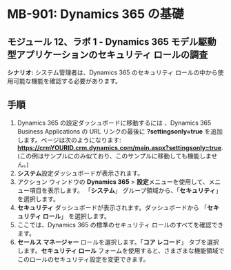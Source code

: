 ﻿---
lab:
    title: 'ラボ 01: Dynamics 365 モデル駆動型アプリケーションのセキュリティ ロールを調査する'
    module: 'モジュール 12: Dynamics 365 のセキュリティについて理解する'
---

# MB-901: Dynamics 365 の基礎 
## モジュール 12、ラボ 1 - Dynamics 365 モデル駆動型アプリケーションのセキュリティ ロールの調査

**シナリオ:** システム管理者は、Dynamics 365 のセキュリティ ロールの中から使用可能な機能を確認する必要があります。

## 手順

1. Dynamics 365 の設定ダッシュボードに移動するには 、Dynamics 365 Business Applications の URL リンクの最後に **?settingsonly=true** を追加します。ページは次のようになります: **https://crmYOURID.crm.dynamics.com/main.aspx?settingsonly=true**. (この例はサンプルにのみ似ており、このサンプルに移動しても機能しません。)
2. **システム**設定ダッシュボードが表示されます。
3. アクション ウィンドウの **Dynamics 365** > **設定**メニューを使用して、メニュー項目を表示します。   「**システム**」 グループ領域から、「**セキュリティ**」 を選択します。 
4. **セキュリティ** ダッシュボードが表示されます。ダッシュボードから 「**セキュリティ ロール**」 を選択します。  
5. ここでは、Dynamics 365 の標準のセキュリティ ロールのすべてを確認できます。
6. **セールス マネージャー** ロールを選択します。「**コア レコード**」 タブを選択します。**セキュリティ ロール** フォームを使用すると、さまざまな機能領域でこのロールのセキュリティ設定を変更できます。
